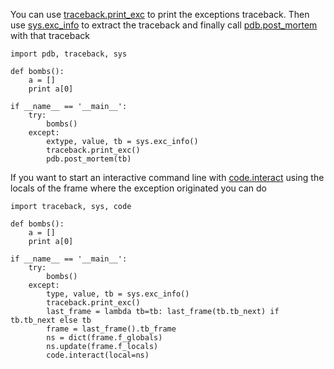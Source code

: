 You can use [traceback.print_exc][1] to print the exceptions traceback. Then use [sys.exc_info][2] to extract the traceback and finally call [pdb.post_mortem][3] with that traceback

    import pdb, traceback, sys
    
    def bombs():
        a = []
        print a[0]
    
    if __name__ == '__main__':
        try:
            bombs()
        except:
            extype, value, tb = sys.exc_info()
            traceback.print_exc()
            pdb.post_mortem(tb)

If you want to start an interactive command line with [code.interact][4] using the locals of the frame where the exception originated you can do

    import traceback, sys, code
    
    def bombs():
        a = []
        print a[0]
    
    if __name__ == '__main__':
        try:
            bombs()
        except:
            type, value, tb = sys.exc_info()
            traceback.print_exc()
            last_frame = lambda tb=tb: last_frame(tb.tb_next) if tb.tb_next else tb
            frame = last_frame().tb_frame
            ns = dict(frame.f_globals)
            ns.update(frame.f_locals)
            code.interact(local=ns)


  [1]: http://docs.python.org/library/traceback.html#traceback.print_exc
  [2]: http://docs.python.org/library/sys#sys.exc_info
  [3]: http://docs.python.org/library/pdb#pdb.post_mortem
  [4]: http://docs.python.org/library/code#code.interact